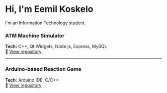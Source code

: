 # Hi, I'm Eemil Koskelo

I'm an Information Technology student.

### ATM Machine Simulator
**Tech:** C++, Qt Widgets, Node.js, Express, MySQL  
🔗 [View repository](https://github.com/tvt24kmo-project/group_15)

---

### Arduino-based Reaction Game
**Tech:** Arduino IDE, C/C++  
🔗 [View repository](https://github.com/mintusmaximus/TVT24KMO_R15_SpedenSpelit)

